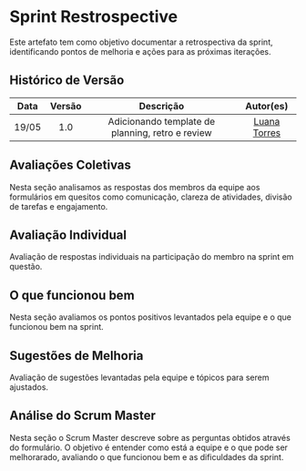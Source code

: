 # Sprint Restrospective

Este artefato tem como objetivo documentar a retrospectiva da sprint, identificando pontos de melhoria e ações para as próximas iterações.

## Histórico de Versão
| Data | Versão | Descrição | Autor(es)|
|:----:|:------:|:---------:|:--------:|
| 19/05 | 1.0 | Adicionando template de planning, retro e review | [Luana Torres](https://github.com/luanatorress)|

## Avaliações Coletivas
Nesta seção analisamos as respostas dos membros da equipe aos formulários em quesitos como comunicação, clareza de atividades, divisão de tarefas e engajamento.

## Avaliação Individual
Avaliação de respostas individuais na participação do membro na sprint em questão.

## O que funcionou bem

Nesta seção avaliamos os pontos positivos levantados pela equipe e o que funcionou bem na sprint.

## Sugestões de Melhoria

Avaliação de sugestões levantadas pela equipe e tópicos para serem ajustados.

## Análise do Scrum Master
Nesta seção o Scrum Master descreve sobre as perguntas obtidos através do formulário.
O objetivo é entender como está a equipe e o que pode ser melhorarado, avaliando o que funcionou bem e as dificuldades da sprint.